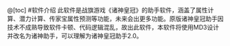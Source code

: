 @[toc]
#软件介绍
  此软件是战旗游戏《诸神皇冠》的助手软件，涵盖了属性计算、潜力计算、传家宝属性预测等功能，未来会出更多功能。原版诸神皇冠助手因技术不成熟导致软件卡顿、代码逻辑混乱，故出此软件，本软件将使用MD3设计并改名为诸神助手，可以理解为诸神皇冠助手2.0。